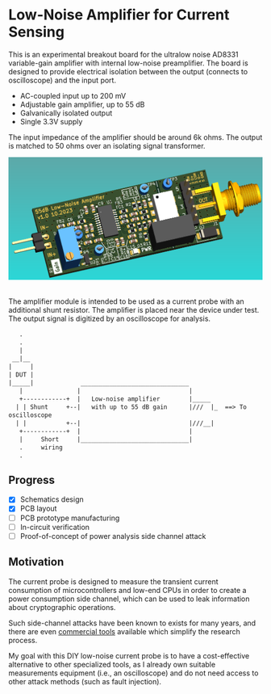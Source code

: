 # Low-Noise Amplifier for Current Sensing

This is an experimental breakout board for the ultralow noise AD8331
variable-gain amplifier with internal low-noise preamplifier. 
The board is designed to provide electrical isolation
between the output (connects to oscilloscope) and the input port.

- AC-coupled input up to 200 mV
- Adjustable gain amplifier, up to 55 dB
- Galvanically isolated output
- Single 3.3V supply

The input impedance of the amplifier should be around 6k ohms.
The output is matched to 50 ohms over an isolating signal transformer.

![<img src="./docs/pcb.png" width="40" />](docs/pcb.png)
![<img src="./docs/pcb1.png" width="40" />](docs/pcb1.png)

The amplifier module is intended to be used as a current probe with
an additional shunt resistor. The amplifier is placed near the device 
under test. The output signal is digitized by an oscilloscope for analysis.

~~~
   .
   .
   |
 __|__
|     |
| DUT |
|_____|             ______________________________
   |               |                              |
   +------------+  |   Low-noise amplifier        |_____
  | | Shunt     +--|   with up to 55 dB gain      |///  |_  ==> To oscilloscope
  | |           +--|                              |///__|
   +------------+  |                              |  
   |     Short     |______________________________|
   .     wiring
   .
~~~


## Progress

- [x] Schematics design
- [x] PCB layout
- [ ] PCB prototype manufacturing
- [ ] In-circuit verification
- [ ] Proof-of-concept of power analysis side channel attack

## Motivation
The current probe is designed to measure the transient current consumption
of microcontrollers and low-end CPUs in order to create a power consumption
side channel, which can be used to leak information about cryptographic
operations.

Such side-channel attacks have been known to exists for many years, and there
are even [commercial tools](https://chipwhisperer.readthedocs.io/en/latest/getting-started.html)
available which simplify the research process.

My goal with this DIY low-noise current probe is to have a cost-effective 
alternative to other specialized tools, as I already own 
suitable measurements equipment (i.e., an oscilloscope) 
and do not need access to other attack methods (such as fault injection).

